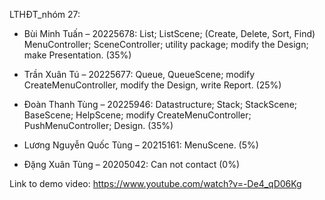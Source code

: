 LTHĐT_nhóm 27:
-	Bùi Minh Tuấn – 20225678: List; ListScene; (Create, Delete, Sort, Find) MenuController; SceneController; utility package; modify the Design; make Presentation. (35%)

-	Trần Xuân Tú – 20225677: Queue, QueueScene; modify CreateMenuController, modify the Design, write Report. (25%)

-	Đoàn Thanh Tùng – 20225946: Datastructure; Stack; StackScene; BaseScene; HelpScene; modify CreateMenuController; PushMenuController; Design. (35%)

-	Lương Nguyễn Quốc Tùng – 20215161: MenuScene. (5%)

-	Đặng Xuân Tùng – 20205042: Can not contact (0%)

Link to demo video: https://www.youtube.com/watch?v=-De4_qD06Kg

